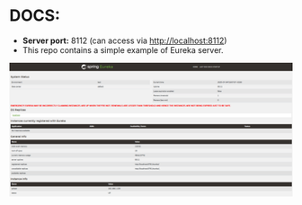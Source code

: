 # **DOCS:**

- **Server port:** 8112 (can access via [http://localhost:8112](http://localhost:8112))
- This repo contains a simple example of Eureka server.

![Eureka Server Example](docs/docs-01.png)